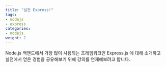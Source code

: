 ```yaml
---
title: "실전 Express!"
tags:
- nodejs
- express
categories:
- nodejs
weight: 2
---
```


Node.js 백엔드에서 가장 많이 사용되는 프레임워크인 Express.js 에 대해 소개하고 실전에서 얻은 경험을 공유해보기 위해 강의를 연재해보려고 합니다.
